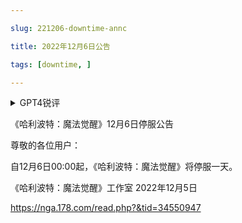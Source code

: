 ---
slug: 221206-downtime-annc
title: 2022年12月6日公告
tags: [downtime, ]
---
<details>
<summary>GPT4锐评</summary>

</details>
<!--truncate-->










《哈利波特：魔法觉醒》12月6日停服公告

尊敬的各位用户：

自12月6日00:00起，《哈利波特：魔法觉醒》将停服一天。

《哈利波特：魔法觉醒》工作室
2022年12月5日

https://nga.178.com/read.php?&tid=34550947